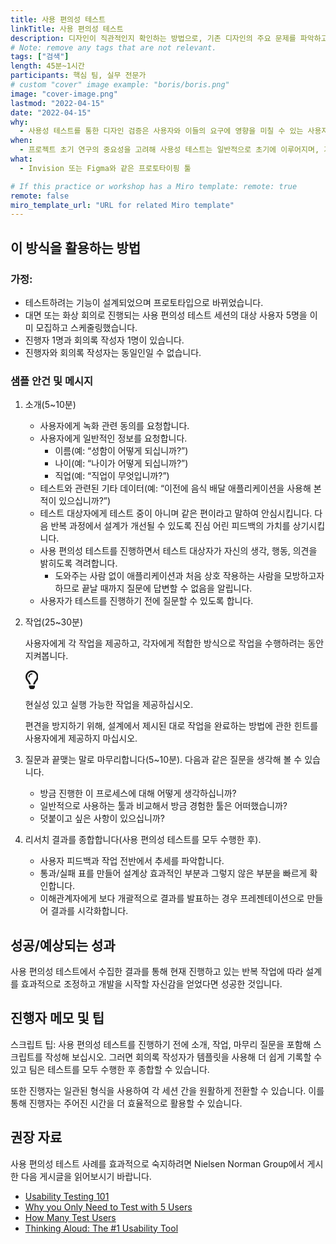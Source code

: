 ```yaml
---
title: 사용 편의성 테스트
linkTitle: 사용 편의성 테스트
description: 디자인이 직관적인지 확인하는 방법으로, 기존 디자인의 주요 문제를 파악하고, 개선할 기회를 찾고, 대상 사용자 동작에 대해 자세히 알아볼 수 있습니다.
# Note: remove any tags that are not relevant.
tags: ["검색"]
length: 45분~1시간
participants: 핵심 팀, 실무 전문가
# custom "cover" image example: "boris/boris.png"
image: "cover-image.png"
lastmod: "2022-04-15"
date: "2022-04-15"
why:
  - 사용성 테스트를 통한 디자인 검증은 사용자와 이들의 요구에 영향을 미칠 수 있는 사용자 중심 디자인을 수립하는 데 도움이 됩니다. 사용자에게 가치를 창출하기 위해서는 사용자에게 맞는 방식으로 문제를 해결하고 있는지 확인해야 합니다. 이 세션은 사용성 테스트를 수행하기 전에 팀을 조정하기 위한 모범 사례에 대한 개요를 제공합니다.
when:
  - 프로젝트 초기 연구의 중요성을 고려해 사용성 테스트는 일반적으로 초기에 이루어지며, 기능 또는 흐름을 개발하기 전에 디자인의 유효성을 검사하려는 경우에 이루어지기도 합니다. 사용자가 적절히 테스트할 수 있도록 디자인되고 제작된 프로토타입이 있어야 합니다.
what:
  - Invision 또는 Figma와 같은 프로토타이핑 툴

# If this practice or workshop has a Miro template: remote: true
remote: false
miro_template_url: "URL for related Miro template"
---
```


<h2 id="how-to-use-this-method">이 방식을 활용하는
방법</h2>

<h3 id="assumptions">가정:</h3>

<ul>

<li>테스트하려는 기능이 설계되었으며 프로토타입으로 바뀌었습니다.</li>

<li>대면 또는 화상 회의로 진행되는 사용 편의성 테스트 세션의 대상 사용자 5명을 이미 모집하고
스케줄링했습니다.</li>

<li>진행자 1명과 회의록 작성자 1명이 있습니다.</li>

<li>진행자와 회의록 작성자는 동일인일 수 없습니다.</li>

</ul>

<h3 id="sample-agenda--prompts">샘플 안건 및 메시지</h3>

<ol>

<li>

<p>소개(5~10분)</p>

<ul>

<li>사용자에게 녹화 관련 동의를 요청합니다.</li>

<li>사용자에게 일반적인 정보를 요청합니다.

<ul>

<li>이름(예: “성함이 어떻게 되십니까?”)</li>

<li>나이(예: “나이가 어떻게 되십니까?”)</li>

<li>직업(예: “직업이 무엇입니까?”)</li>

</ul>

</li>

<li>테스트와 관련된 기타 데이터(예: “이전에 음식 배달 애플리케이션을 사용해 본 적이
있으십니까?”)</li>

<li>테스트 대상자에게 테스트 중이 아니며 같은 편이라고 말하여 안심시킵니다. 다음 반복 과정에서 설계가 개선될
수 있도록 진심 어린 피드백의 가치를 상기시킵니다.</li>

<li>사용 편의성 테스트를 진행하면서 테스트 대상자가 자신의 생각, 행동, 의견을 밝히도록 격려합니다.

<ul>

<li>도와주는 사람 없이 애플리케이션과 처음 상호 작용하는 사람을 모방하고자 하므로 끝날 때까지 질문에 답변할 수
없음을 알립니다.</li>

</ul>

</li>

<li>사용자가 테스트를 진행하기 전에 질문할 수 있도록 합니다.</li>

</ul>

</li>

<li>

<p>작업(25~30분)</p>

<p>사용자에게 각 작업을 제공하고, 각자에게 적합한 방식으로 작업을 수행하려는 동안 지켜봅니다.</p>

<div class="callout td-box--gray-darkest p-3 my-5
border-bottom border-right border-left border-top row"><div
class="col-1 row align-items-center
justify-content-center"><svg height="30"
aria-hidden="true" focusable="false"
data-prefix="far" data-icon="lightbulb"
role="img" xmlns="http://www.w3.org/2000/svg"
viewBox="0 0 352 512" class="svg-inline--fa
fa-lightbulb"><path fill="currentColor"
d="M176 80c-52.94 0-96 43.06-96 96 0 8.84 7.16 16 16 16s16-7.16
16-16c0-35.3 28.72-64 64-64 8.84 0 16-7.16 16-16s-7.16-16-16-16zM96.06
459.17c0 3.15.93 6.22 2.68 8.84l24.51 36.84c2.97 4.46 7.97 7.14 13.32
7.14h78.85c5.36 0 10.36-2.68 13.32-7.14l24.51-36.84c1.74-2.62 2.67-5.7
2.68-8.84l.05-43.18H96.02l.04 43.18zM176 0C73.72 0 0 82.97 0 176c0
44.37 16.45 84.85 43.56 115.78 16.64 18.99 42.74 58.8 52.42
92.16v.06h48v-.12c-.01-4.77-.72-9.51-2.15-14.07-5.59-17.81-22.82-64.77-62.17-109.67-20.54-23.43-31.52-53.15-31.61-84.14-.2-73.64
59.67-128 127.95-128 70.58 0 128 57.42 128 128 0 30.97-11.24
60.85-31.65 84.14-39.11 44.61-56.42 91.47-62.1 109.46a47.507 47.507 0
0 0-2.22 14.3v.1h48v-.05c9.68-33.37 35.78-73.18 52.42-92.16C335.55
260.85 352 220.37 352 176 352 78.8 273.2 0 176 0z"
class=""></path></svg></div><div
class="col-11"><p><p>현실성 있고 실행 가능한 작업을
제공하십시오.</p>

<p>편견을 방지하기 위해, 설계에서 제시된 대로 작업을 완료하는 방법에 관한 힌트를 사용자에게 제공하지
마십시오.</p>

</p></div></div>

</li>

<li>

<p>질문과 끝맺는 말로 마무리합니다(5~10분). 다음과 같은 질문을 생각해 볼 수 있습니다.</p>

<ul>

<li>방금 진행한 이 프로세스에 대해 어떻게 생각하십니까?</li>

<li>일반적으로 사용하는 툴과 비교해서 방금 경험한 툴은 어떠했습니까?</li>

<li>덧붙이고 싶은 사항이 있으십니까?</li>

</ul>

</li>

<li>

<p>리서치 결과를 종합합니다(사용 편의성 테스트를 모두 수행한 후).</p>

<ul>

<li>사용자 피드백과 작업 전반에서 추세를 파악합니다.</li>

<li>통과/실패 표를 만들어 설계상 효과적인 부분과 그렇지 않은 부분을 빠르게 확인합니다.</li>

<li>이해관계자에게 보다 개괄적으로 결과를 발표하는 경우 프레젠테이션으로 만들어 결과를
시각화합니다.</li>

</ul>

</li>

</ol>

<h2 id="successexpected-outcomes">성공/예상되는
성과</h2>

<p>사용 편의성 테스트에서 수집한 결과를 통해 현재 진행하고 있는 반복 작업에 따라 설계를 효과적으로 조정하고
개발을 시작할 자신감을 얻었다면 성공한 것입니다.</p>

<h2 id="facilitator-notes--tips">진행자 메모 및 팁</h2>

<p>스크립트 팁: 사용 편의성 테스트를 진행하기 전에 소개, 작업, 마무리 질문을 포함해 스크립트를 작성해
보십시오. 그러면 회의록 작성자가 템플릿을 사용해 더 쉽게 기록할 수 있고 팀은 테스트를 모두 수행한 후 종합할 수
있습니다.</p>

<p>또한 진행자는 일관된 형식을 사용하여 각 세션 간을 원활하게 전환할 수 있습니다. 이를 통해 진행자는 주어진
시간을 더 효율적으로 활용할 수 있습니다.</p>

<h2 id="recommended-reading">권장 자료</h2>

<p>사용 편의성 테스트 사례를 효과적으로 숙지하려면 Nielsen Norman Group에서 게시한 다음 게시글을
읽어보시기 바랍니다.</p>

<ul>

<li><a
href="https://www.nngroup.com/articles/usability-testing-101/"
target="_blank" rel="nofollow">Usability
Testing 101</a></li>

<li><a
href="https://www.nngroup.com/articles/why-you-only-need-to-test-with-5-users/"
target="_blank" rel="nofollow">Why you Only
Need to Test with 5 Users</a></li>

<li><a
href="https://www.nngroup.com/articles/how-many-test-users/"
target="_blank" rel="nofollow">How Many Test
Users</a></li>

<li><a
href="https://www.nngroup.com/articles/thinking-aloud-the-1-usability-tool/"
target="_blank" rel="nofollow">Thinking Aloud:
The #1 Usability Tool</a></li>

</ul>
